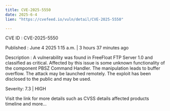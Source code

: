```yaml
---
title: CVE-2025-5550
date: 2025-6-4
lien: "https://cvefeed.io/vuln/detail/CVE-2025-5550"

---
```


CVE ID : CVE-2025-5550

Published :  June 4
2025
1:15 a.m. | 3 hours
37 minutes ago

Description : A vulnerability was found in FreeFloat FTP Server 1.0 and classified as critical. Affected by this issue is some unknown functionality of the component PBSZ Command Handler. The manipulation leads to buffer overflow. The attack may be launched remotely. The exploit has been disclosed to the public and may be used.

Severity: 7.3 | HIGH

Visit the link for more details
such as CVSS details
affected products
timeline
and more...
